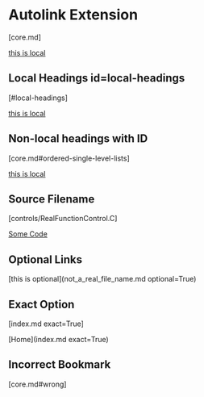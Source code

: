 # Autolink Extension

[core.md]

[this is local](core.md)

## Local Headings id=local-headings

[#local-headings]

[this is local](#local-headings)

## Non-local headings with ID

[core.md#ordered-single-level-lists]

[this is local](core.md#unordered-single-level-lists)

## Source Filename

[controls/RealFunctionControl.C]

[Some Code](controls/RealFunctionControl.C)

## Optional Links

[this is optional](not_a_real_file_name.md optional=True)

## Exact Option

[index.md exact=True]

[Home](index.md exact=True)

## Incorrect Bookmark

[core.md#wrong]
